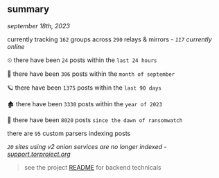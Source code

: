 
## summary
_september 18th, 2023_

currently tracking `162` groups across `290` relays & mirrors - _`117` currently online_

⏲ there have been `24` posts within the `last 24 hours`

🦈 there have been `306` posts within the `month of september`

🪐 there have been `1375` posts within the `last 90 days`

🏚 there have been `3330` posts within the `year of 2023`

🦕 there have been `8020` posts `since the dawn of ransomwatch`

there are `95` custom parsers indexing posts

_`20` sites using v2 onion services are no longer indexed - [support.torproject.org](https://support.torproject.org/onionservices/v2-deprecation/)_

> see the project [README](https://github.com/joshhighet/ransomwatch#ransomwatch--) for backend technicals
